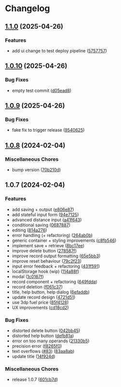 # Changelog

## [1.1.0](https://github.com/robertbckly/mpg-calculator-new/compare/v1.0.10...v1.1.0) (2025-04-26)


### Features

* add ui change to test deploy pipeline ([5757757](https://github.com/robertbckly/mpg-calculator-new/commit/5757757c316a2be87d3912a665072e00e8da2fbf))

## [1.0.10](https://github.com/robertbckly/mpg-calculator-new/compare/v1.0.9...v1.0.10) (2025-04-26)


### Bug Fixes

* empty test commit ([d05ead8](https://github.com/robertbckly/mpg-calculator-new/commit/d05ead82c1e29a5fb83d270c8b2bd4ca37892c9f))

## [1.0.9](https://github.com/robertbckly/mpg-calculator-new/compare/v1.0.8...v1.0.9) (2025-04-26)


### Bug Fixes

* fake fix to trigger release ([9540625](https://github.com/robertbckly/mpg-calculator-new/commit/954062589c128b05dd9518e7d7afb1362684c487))

## [1.0.8](https://github.com/robertbckly/mpg-calculator-new/compare/v1.0.7...v1.0.8) (2024-02-04)


### Miscellaneous Chores

* bump version ([70b210d](https://github.com/robertbckly/mpg-calculator-new/commit/70b210d9dcc59215b0da8da02d9dab73154222fc))

## 1.0.7 (2024-02-04)


### Features

* add saving + output ([e806e87](https://github.com/robertbckly/mpg-calculator-new/commit/e806e87304802f4acb4d7f733c4dee8356788ea8))
* add stateful input form ([94e7125](https://github.com/robertbckly/mpg-calculator-new/commit/94e712546d14579f26bab157d43107b70dd87b4f))
* advanced distance input ([a41f643](https://github.com/robertbckly/mpg-calculator-new/commit/a41f6431e327cd6e99df328c7a6b7c3829e3f6ec))
* conditional saving ([0687887](https://github.com/robertbckly/mpg-calculator-new/commit/06878878c363ba00be4ce0a62e77176eb6d942ad))
* editing ([814a276](https://github.com/robertbckly/mpg-calculator-new/commit/814a27604e3f8eab2794f05f24e14e6aed580d3d))
* error handling (+ refactoring) ([264ab0b](https://github.com/robertbckly/mpg-calculator-new/commit/264ab0bba2ec30022629677bbd970e8e95e8077d))
* generic container + styling improvements ([c8fb546](https://github.com/robertbckly/mpg-calculator-new/commit/c8fb546b8dbcb9eb47f5fd3af71974ce179b2f03))
* implement save + retrieve ([8bc17ee](https://github.com/robertbckly/mpg-calculator-new/commit/8bc17ee673e30b8fd93e13f1cbaea6b3df397ee4))
* improve delete button ([278587f](https://github.com/robertbckly/mpg-calculator-new/commit/278587fd3fff4c06f6c522a38c41a5f5503f6008))
* improve record output formatting ([65e5bb3](https://github.com/robertbckly/mpg-calculator-new/commit/65e5bb3800be487dadba8e3abc14c21c3b213787))
* improve reset behaviour ([79c2f23](https://github.com/robertbckly/mpg-calculator-new/commit/79c2f23d87fdae88dd40a584a6184a4cc423646a))
* input error feedback + refactoring ([431f591](https://github.com/robertbckly/mpg-calculator-new/commit/431f591c746bffbf9e8aa19b671fadb16f58a254))
* localStorage hook (wip) ([114a88f](https://github.com/robertbckly/mpg-calculator-new/commit/114a88f09a8a4e09534bf3c7c03289735c74e1d0))
* modal ([1c0167f](https://github.com/robertbckly/mpg-calculator-new/commit/1c0167ffabe4d7fd5cda133a7c8606fb0bba0ba4))
* record component + refactoring ([649fdda](https://github.com/robertbckly/mpg-calculator-new/commit/649fdda0280a71cf045b579aecbf4427164063e6))
* record deletion ([f061c37](https://github.com/robertbckly/mpg-calculator-new/commit/f061c3799190b987256081c07581719ec0c17695))
* title, help button, help dialog ([6efaddb](https://github.com/robertbckly/mpg-calculator-new/commit/6efaddbf6d0208d50d5451400e02d528a76f09d2))
* update record design ([4721d51](https://github.com/robertbckly/mpg-calculator-new/commit/4721d519158ce80d5f438b793083aa9203dab628))
* use 3dp fuel price ([85f4128](https://github.com/robertbckly/mpg-calculator-new/commit/85f4128328d9403ee4f188e07aeca84c806ac009))
* UX improvements ([cd18cd2](https://github.com/robertbckly/mpg-calculator-new/commit/cd18cd241d5912288510c92987946d70daed5e8e))


### Bug Fixes

* distorted delete button ([042bb45](https://github.com/robertbckly/mpg-calculator-new/commit/042bb456cf3cc66cbc58bbeb61dfa7772870ee92))
* distorted help button ([defb81a](https://github.com/robertbckly/mpg-calculator-new/commit/defb81a72f2ec0112b08bf35d60fe74d787770f2))
* error on too many operands ([21330b5](https://github.com/robertbckly/mpg-calculator-new/commit/21330b55a467fb2dfd309502ec898ddbd9566404))
* precision error ([f8265f0](https://github.com/robertbckly/mpg-calculator-new/commit/f8265f01f1459fea83c321544f603a2a927b1673))
* text overflows ([#83](https://github.com/robertbckly/mpg-calculator-new/issues/83)) ([83aa8ab](https://github.com/robertbckly/mpg-calculator-new/commit/83aa8ab0a063f8cb444b77dbf3721b0aa2d425d6))
* update title ([14f924d](https://github.com/robertbckly/mpg-calculator-new/commit/14f924d071b586c67812628f51c0f618e42c121c))


### Miscellaneous Chores

* release 1.0.7 ([601cb7d](https://github.com/robertbckly/mpg-calculator-new/commit/601cb7d4668ff5b8e2d2fd1b6bc81fb874077e6d))
